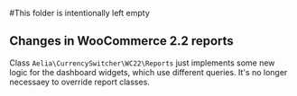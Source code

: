 #This folder is intentionally left empty

## Changes in WooCommerce 2.2 reports
Class `Aelia\CurrencySwitcher\WC22\Reports` just implements some new logic for
the dashboard widgets, which use different queries. It's no longer necessaey to
override report classes.
